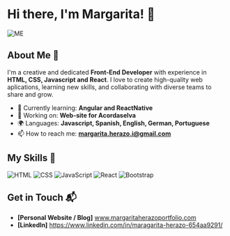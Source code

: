 # Hi there, I'm Margarita! 👋

![ME](https://github.com/margaritaherazo/margaritaherazo/assets/143548777/26922332-b059-4698-9099-aa8c3150e28e)


## About Me 🚀

I'm a creative and dedicated **Front-End Developer** with experience in **HTML, CSS, Javascript and React**. I love to create high-quality web aplications, learning new skills, and collaborating with diverse teams to share and grow.

- 🌱 Currently learning: **Angular and ReactNative**
- 🔭 Working on: **Web-site for Acordaselva**
- 🌍 Languages: **Javascript, Spanish, English, German, Portuguese**
- 📫 How to reach me: **margarita.herazo.i@gmail.com**

## My Skills 🧠

![HTML](https://img.shields.io/badge/-HTML-E34F26?style=flat-square&logo=html5&logoColor=white)
![CSS](https://img.shields.io/badge/-CSS-1572B6?style=flat-square&logo=css3&logoColor=white)
![JavaScript](https://img.shields.io/badge/-JavaScript-F7DF1E?style=flat-square&logo=javascript&logoColor=black)
![React](https://img.shields.io/badge/-React-61DAFB?style=flat-square&logo=react&logoColor=black)
![Bootstrap](	https://img.shields.io/badge/Bootstrap-563D7C?style=for-the-badge&logo=bootstrap&logoColor=white)


## Get in Touch 📬

- **[Personal Website / Blog]** www.margaritaherazoportfolio.com
- **[LinkedIn]** https://www.linkedin.com/in/maragarita-herazo-654aa9291/




